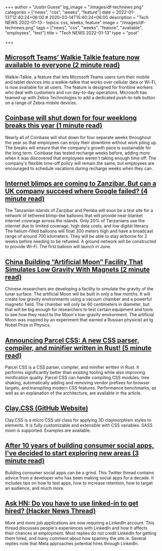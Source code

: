 +++
author = "Justin Guese"
bg_image = "/images/df-technews.png"
categories = ["news", "css", "weeks", "feature"]
date = 2022-01-13T12:40:24+06:00 # 2020-03-14T15:40:24+06:00
description = "Tech NEWS 2022-01-13 - topics: css, weeks, feature"
image = "/images/df-technews.png"
tags = ["news", "css", "weeks", "feature", "available", "employees", "test"]
title = "Tech NEWS 2022-01-13"
type = "post"

+++

## [Microsoft Teams’ Walkie Talkie feature now available to everyone (2 minute read)](https://www.theverge.com/2022/1/12/22879777/microsoft-teams-walkie-talkie-launch-ios-app)

Walkie-Talkie, a feature that lets Microsoft Teams users turn their mobile and tablet devices into a walkie-talkie that works over cellular data or Wi-Fi, is now available for all users. The feature is designed for frontline workers who deal with customers and run day-to-day operations. Microsoft has teamed up with Zebra Technologies to add a dedicated push-to-talk button on a range of Zebra mobile devices.

## [Coinbase will shut down for four weeklong breaks this year (1 minute read)](https://www.protocol.com/bulletins/coinbase-recharge-weeks)

Nearly all of Coinbase will shut down for four separate weeks throughout the year so that employees can enjoy their downtime without work piling up. The breaks will ensure that the company's growth pace is sustainable for the long term. Coinbase has tested recharge weeks before, adding more when it was discovered that employees weren't taking enough time off. The company's flexible time-off policy will remain the same, but employees are encouraged to schedule vacations during recharge weeks when they can.

## [Internet blimps are coming to Zanzibar. But can a UK company succeed where Google failed? (4 minute read)](https://amp.cnn.com/cnn/2022/01/12/africa/world-mobile-internet-balloon-zanzibar-spc-intl/index.html)

The Tanzanian islands of Zanzibar and Pemba will soon be a test site for a network of tethered blimp-like balloons that will provide near-blanket internet coverage across the islands. Only 20% of Tanzanians use the internet due to limited coverage, high data costs, and low digital literacy. The helium-filled balloons will float 300 meters high and have a broadcast range of around 700 kilometers. They will be able to stay airborne for 2 weeks before needing to be refueled. A ground network will be constructed to provide Wi-Fi. The first balloon will launch in June.

## [China Building “Artificial Moon” Facility That Simulates Low Gravity With Magnets (2 minute read)](https://futurism.com/the-byte/china-artificial-moon-magnets)

Chinese researchers are developing a facility to simulate the gravity of the lunar surface. The artificial Moon will be built in only a few months. It will create low gravity environments using a vacuum chamber and a powerful magnetic field. The chamber will only be 60 centimeters in diameter, but that will be big enough for researchers to test certain equipment and tools to see how they react to the Moon's low-gravity environment. The artificial Moon was inspired by an experiment that earned a Russian physicist an Ig Nobel Prize in Physics.

## [Announcing Parcel CSS: A new CSS parser, compiler, and minifier written in Rust! (5 minute read)](https://parceljs.org/blog/parcel-css/)

Parcel CSS is a CSS parser, compiler, and minifier written in Rust. It performs significantly better than existing tooling while also improving minification quality. Parcel CSS can handle compiling CSS modules, tree shaking, automatically adding and removing vendor prefixes for browser targets, and transpiling modern CSS features. Performance benchmarks, as well as an explanation of the architecture, are available in the article.

## [Clay.CSS (GitHub Website)](https://bit.ly/3A11aSv/1/0100017e53218e0e-f6f85d31-4c67-48ee-8370-e244ad23ddc0-000000/0sEp2Zk2CDlXhxdCw_Aksx0ZHdJ_UAbxp9UBrC5_WgQ=232)

Clay.CSS is a micro CSS util class for applying 3D claymorphism styles to elements. It is fully customizable and extensible with CSS variables. SASS mixin is supported. Examples are available.

## [After 10 years of building consumer social apps, I've decided to start exploring new areas (3 minute read)](https://twitter.com/nikitabier/status/1481118406749220868)

Building consumer social apps can be a grind. This Twitter thread contains advice from a developer who has been making social apps for a decade. It includes tips on how to test apps, how to increase retention, how to target an audience, and much more.

## [Ask HN: Do you have to use linked-in to get hired? (Hacker News Thread)](https://news.ycombinator.com/item?id=29906328/1/0100017e53218e0e-f6f85d31-4c67-48ee-8370-e244ad23ddc0-000000/6ZgExLyBkII5eWhyuMoFkcA1ID8bMAkgHtkQOj9foqk=232)

More and more job applications are now requiring a LinkedIn account. This thread discusses people's experiences with LinkedIn and how it affects their chances at employment. Most replies do not credit LinkedIn for getting them hired, and many comment about how spammy the site is. Several replies note that Meta approaches potential hires through LinkedIn.


